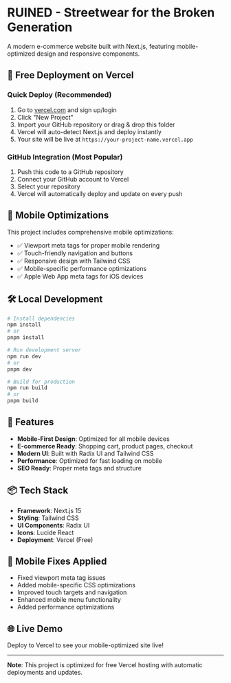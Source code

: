 # RUINED - Streetwear for the Broken Generation

A modern e-commerce website built with Next.js, featuring mobile-optimized design and responsive components.

## 🚀 **Free Deployment on Vercel**

### **Quick Deploy (Recommended)**
1. Go to [vercel.com](https://vercel.com) and sign up/login
2. Click "New Project"
3. Import your GitHub repository or drag & drop this folder
4. Vercel will auto-detect Next.js and deploy instantly
5. Your site will be live at `https://your-project-name.vercel.app`

### **GitHub Integration (Most Popular)**
1. Push this code to a GitHub repository
2. Connect your GitHub account to Vercel
3. Select your repository
4. Vercel will automatically deploy and update on every push

## 📱 **Mobile Optimizations**

This project includes comprehensive mobile optimizations:
- ✅ Viewport meta tags for proper mobile rendering
- ✅ Touch-friendly navigation and buttons
- ✅ Responsive design with Tailwind CSS
- ✅ Mobile-specific performance optimizations
- ✅ Apple Web App meta tags for iOS devices

## 🛠 **Local Development**

```bash
# Install dependencies
npm install
# or
pnpm install

# Run development server
npm run dev
# or
pnpm dev

# Build for production
npm run build
# or
pnpm build
```

## 🎨 **Features**

- **Mobile-First Design**: Optimized for all mobile devices
- **E-commerce Ready**: Shopping cart, product pages, checkout
- **Modern UI**: Built with Radix UI and Tailwind CSS
- **Performance**: Optimized for fast loading on mobile
- **SEO Ready**: Proper meta tags and structure

## 📦 **Tech Stack**

- **Framework**: Next.js 15
- **Styling**: Tailwind CSS
- **UI Components**: Radix UI
- **Icons**: Lucide React
- **Deployment**: Vercel (Free)

## 🔧 **Mobile Fixes Applied**

- Fixed viewport meta tag issues
- Added mobile-specific CSS optimizations
- Improved touch targets and navigation
- Enhanced mobile menu functionality
- Added performance optimizations

## 🌐 **Live Demo**

Deploy to Vercel to see your mobile-optimized site live!

---

**Note**: This project is optimized for free Vercel hosting with automatic deployments and updates.
